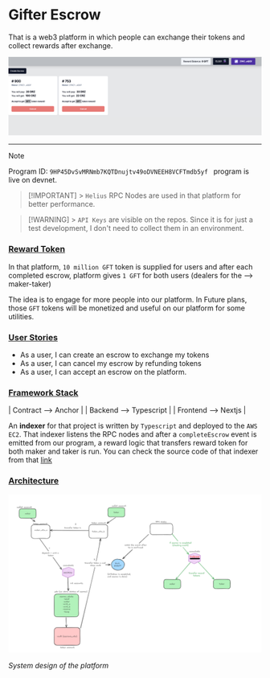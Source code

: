# Gifter Escrow

That is a web3 platform in which people can exchange their tokens and collect rewards after exchange.

![platform](platform.png)

---

> [!NOTE]
> Program ID: `9HP45DvSvMRNmb7KQTDnujtv49oDVNEEH8VCFTmdb5yf ` program is live on devnet.

> [!IMPORTANT] > `Helius` RPC Nodes are used in that platform for better performance.

> [!WARNING] > `API Keys` are visible on the repos. Since it is for just a test development, I don't need to collect them in an environment.

### <ins>Reward Token

In that platform, `10 million GFT` token is supplied for users and after each completed escrow, platform gives `1 GFT` for both users (dealers for the --> maker-taker)

The idea is to engage for more people into our platform. In Future plans, those `GFT` tokens will be monetized and useful on our platform for some utilities.

### <ins>User Stories<ins>

- As a user, I can create an escrow to exchange my tokens
- As a user, I can cancel my escrow by refunding tokens
- As a user, I can accept an escrow on the platform.

### <ins>Framework Stack

| Contract --> Anchor |
| Backend --> Typescript |
| Frontend --> Nextjs |

An **indexer** for that project is written by `Typescript` and deployed to the `AWS EC2`. That indexer listens the RPC nodes and after a `completeEscrow` event is emitted from our program, a reward logic that transfers reward token for both maker and taker is run. You can check the source code of that indexer from that [link](https://github.com/berkaycirak/gifter-escrow-indexer)

### <ins>Architecture

![arch](arch.png)

_System design of the platform_
